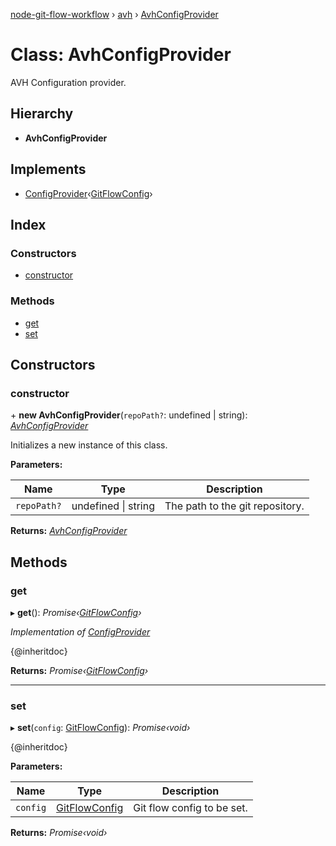 [node-git-flow-workflow](../README.md) › [avh](../modules/avh.md) › [AvhConfigProvider](avh.avhconfigprovider.md)

# Class: AvhConfigProvider

AVH Configuration provider.

## Hierarchy

* **AvhConfigProvider**

## Implements

* [ConfigProvider](../interfaces/api.configprovider.md)‹[GitFlowConfig](../interfaces/api.gitflowconfig.md)›

## Index

### Constructors

* [constructor](avh.avhconfigprovider.md#constructor)

### Methods

* [get](avh.avhconfigprovider.md#get)
* [set](avh.avhconfigprovider.md#set)

## Constructors

###  constructor

\+ **new AvhConfigProvider**(`repoPath?`: undefined | string): *[AvhConfigProvider](avh.avhconfigprovider.md)*

Initializes a new instance of this class.

**Parameters:**

Name | Type | Description |
------ | ------ | ------ |
`repoPath?` | undefined &#124; string | The path to the git repository.  |

**Returns:** *[AvhConfigProvider](avh.avhconfigprovider.md)*

## Methods

###  get

▸ **get**(): *Promise‹[GitFlowConfig](../interfaces/api.gitflowconfig.md)›*

*Implementation of [ConfigProvider](../interfaces/api.configprovider.md)*

{@inheritdoc}

**Returns:** *Promise‹[GitFlowConfig](../interfaces/api.gitflowconfig.md)›*

___

###  set

▸ **set**(`config`: [GitFlowConfig](../interfaces/api.gitflowconfig.md)): *Promise‹void›*

{@inheritdoc}

**Parameters:**

Name | Type | Description |
------ | ------ | ------ |
`config` | [GitFlowConfig](../interfaces/api.gitflowconfig.md) | Git flow config to be set.  |

**Returns:** *Promise‹void›*
